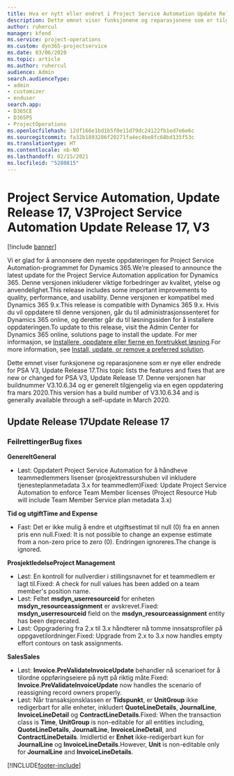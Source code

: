 ```yaml
---
title: Hva er nytt eller endret i Project Service Automation Update Release 17, V3
description: Dette emnet viser funksjonene og reparasjonene som er tilgjengelig i Project Service Automation Update Release 17, V3.
author: ruhercul
manager: kfend
ms.service: project-operations
ms.custom: dyn365-projectservice
ms.date: 03/06/2020
ms.topic: article
ms.author: ruhercul
audience: Admin
search.audienceType:
- admin
- customizer
- enduser
search.app:
- D365CE
- D365PS
- ProjectOperations
ms.openlocfilehash: 12df166e1bd1b5f0e11d79dc24122fb1ed7e6e6c
ms.sourcegitcommit: fa32b1893286f20271fa4ec4be8fc68bd135f53c
ms.translationtype: HT
ms.contentlocale: nb-NO
ms.lasthandoff: 02/15/2021
ms.locfileid: "5280815"
---
```

# <a name="project-service-automation-update-release-17-v3"></a><span data-ttu-id="888a1-103">Project Service Automation, Update Release 17, V3</span><span class="sxs-lookup"><span data-stu-id="888a1-103">Project Service Automation Update Release 17, V3</span></span>

[!include [banner](../includes/psa-now-project-operations.md)]

<span data-ttu-id="888a1-104">Vi er glad for å annonsere den nyeste oppdateringen for Project Service Automation-programmet for Dynamics 365.</span><span class="sxs-lookup"><span data-stu-id="888a1-104">We’re pleased to announce the latest update for the Project Service Automation application for Dynamics 365.</span></span> <span data-ttu-id="888a1-105">Denne versjonen inkluderer viktige forbedringer av kvalitet, ytelse og anvendelighet.</span><span class="sxs-lookup"><span data-stu-id="888a1-105">This release includes some important improvements to quality, performance, and usability.</span></span>  <span data-ttu-id="888a1-106">Denne versjonen er kompatibel med Dynamics 365 9.x.</span><span class="sxs-lookup"><span data-stu-id="888a1-106">This release is compatible with Dynamics 365 9.x.</span></span> <span data-ttu-id="888a1-107">Hvis du vil oppdatere til denne versjonen, går du til administrasjonssenteret for Dynamics 365 online, og deretter går du til løsningssiden for å installere oppdateringen.</span><span class="sxs-lookup"><span data-stu-id="888a1-107">To update to this release, visit the Admin Center for Dynamics 365 online, solutions page to install the update.</span></span> <span data-ttu-id="888a1-108">For mer informasjon, se [Installere, oppdatere eller fjerne en foretrukket løsning](https://docs.microsoft.com/power-platform/admin/install-remove-preferred-solution).</span><span class="sxs-lookup"><span data-stu-id="888a1-108">For more information, see [Install, update, or remove a preferred solution](https://docs.microsoft.com/power-platform/admin/install-remove-preferred-solution).</span></span>

<span data-ttu-id="888a1-109">Dette emnet viser funksjonene og reparasjonene som er nye eller endrede for PSA V3, Update Release 17.</span><span class="sxs-lookup"><span data-stu-id="888a1-109">This topic lists the features and fixes that are new or changed for PSA V3, Update Release 17.</span></span> <span data-ttu-id="888a1-110">Denne versjonen har buildnummer V3.10.6.34 og er generelt tilgjengelig via en egen oppdatering fra mars 2020.</span><span class="sxs-lookup"><span data-stu-id="888a1-110">This version has a build number of V3.10.6.34 and is generally available through a self-update in March 2020.</span></span>


## <a name="update-release-17"></a><span data-ttu-id="888a1-111">Update Release 17</span><span class="sxs-lookup"><span data-stu-id="888a1-111">Update Release 17</span></span>

### <a name="bug-fixes"></a><span data-ttu-id="888a1-112">Feilrettinger</span><span class="sxs-lookup"><span data-stu-id="888a1-112">Bug fixes</span></span>

<span data-ttu-id="888a1-113">**Generelt**</span><span class="sxs-lookup"><span data-stu-id="888a1-113">**General**</span></span>

- <span data-ttu-id="888a1-114">Løst: Oppdatert Project Service Automation for å håndheve teammedlemmers lisenser (prosjektressurshuben vil inkludere tjenesteplanmetadata 3.x for teammedlem)</span><span class="sxs-lookup"><span data-stu-id="888a1-114">Fixed: Update Project Service Automation to enforce Team Member licenses (Project Resource Hub will include Team Member Service plan metadata 3.x)</span></span>
 
<span data-ttu-id="888a1-115">**Tid og utgift**</span><span class="sxs-lookup"><span data-stu-id="888a1-115">**Time and Expense**</span></span>

- <span data-ttu-id="888a1-116">Fast: Det er ikke mulig å endre et utgiftsestimat til null (0) fra en annen pris enn null.</span><span class="sxs-lookup"><span data-stu-id="888a1-116">Fixed: It is not possible to change an expense estimate from a non-zero price to zero (0).</span></span> <span data-ttu-id="888a1-117">Endringen ignoreres.</span><span class="sxs-lookup"><span data-stu-id="888a1-117">The change is ignored.</span></span>

<span data-ttu-id="888a1-118">**Prosjektledelse**</span><span class="sxs-lookup"><span data-stu-id="888a1-118">**Project Management**</span></span>

- <span data-ttu-id="888a1-119">Løst: En kontroll for nullverdier i stillingsnavnet for et teammedlem er lagt til.</span><span class="sxs-lookup"><span data-stu-id="888a1-119">Fixed: A check for null values has been added on a team member's position name.</span></span>
- <span data-ttu-id="888a1-120">Løst: Feltet **msdyn_userresourceid** for enheten **msdyn_resourceassignment** er avskrevet.</span><span class="sxs-lookup"><span data-stu-id="888a1-120">Fixed: **msdyn_userresourceid** field on the **msdyn_resourceassignment** entity has been deprecated.</span></span>
- <span data-ttu-id="888a1-121">Løst: Oppgradering fra 2.x til 3.x håndterer nå tomme innsatsprofiler på oppgavetilordninger.</span><span class="sxs-lookup"><span data-stu-id="888a1-121">Fixed: Upgrade from 2.x to 3.x now handles empty effort contours on task assignments.</span></span>

<span data-ttu-id="888a1-122">**Sales**</span><span class="sxs-lookup"><span data-stu-id="888a1-122">**Sales**</span></span>

- <span data-ttu-id="888a1-123">Løst: **Invoice.PreValidateInvoiceUpdate** behandler nå scenarioet for å tilordne oppføringseiere på nytt på riktig måte.</span><span class="sxs-lookup"><span data-stu-id="888a1-123">Fixed: **Invoice.PreValidateInvoiceUpdate** now handles the scenario of reassigning record owners properly.</span></span>
- <span data-ttu-id="888a1-124">Løst: Når transaksjonsklassen er **Tidspunkt**, er **UnitGroup** ikke redigerbart for alle enheter, inkludert **QuoteLineDetails**, **JournalLine**, **InvoiceLineDetail** og **ContractLineDetails**.</span><span class="sxs-lookup"><span data-stu-id="888a1-124">Fixed: When the transaction class is **Time**, **UnitGroup** is non-editable for all entities including, **QuoteLineDetails**, **JournalLine**, **InvoiceLineDetail**, and **ContractLineDetails**.</span></span> <span data-ttu-id="888a1-125">Imidlertid er **Enhet** ikke-redigerbart kun for **JournalLine** og **InvoiceLineDetails**.</span><span class="sxs-lookup"><span data-stu-id="888a1-125">However, **Unit** is non-editable only for **JournalLine** and **InvoiceLineDetails**.</span></span>




[!INCLUDE[footer-include](../includes/footer-banner.md)]